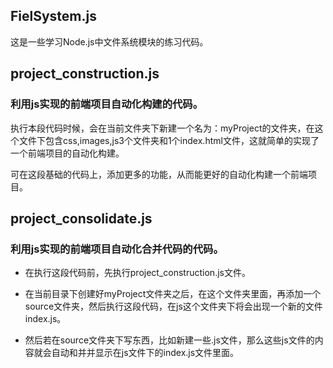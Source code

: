 ## FielSystem.js 

这是一些学习Node.js中文件系统模块的练习代码。

## project_construction.js

### 利用js实现的前端项目自动化构建的代码。

执行本段代码时候，会在当前文件夹下新建一个名为：myProject的文件夹，在这个文件下包含css,images,js3个文件夹和1个index.html文件，这就简单的实现了一个前端项目的自动化构建。

可在这段基础的代码上，添加更多的功能，从而能更好的自动化构建一个前端项目。

## project_consolidate.js

### 利用js实现的前端项目自动化合并代码的代码。



- 在执行这段代码前，先执行project_construction.js文件。


- 在当前目录下创建好myProject文件夹之后，在这个文件夹里面，再添加一个source文件夹，然后执行这段代码，在js这个文件夹下将会出现一个新的文件index.js。


- 然后若在source文件夹下写东西，比如新建一些.js文件，那么这些js文件的内容就会自动和并并显示在js文件下的index.js文件里面。

